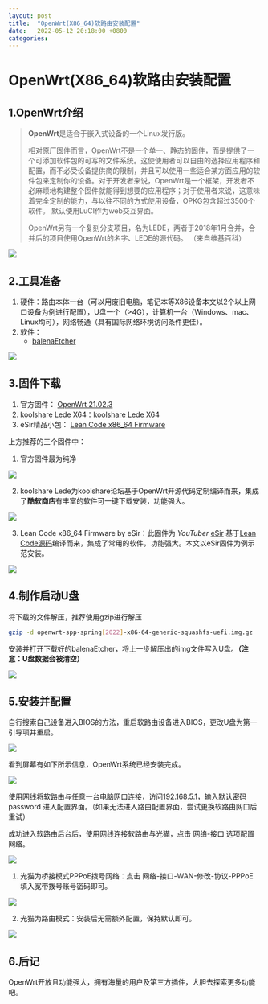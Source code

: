 ```yaml
---
layout: post
title:  "OpenWrt(X86_64)软路由安装配置"
date:   2022-05-12 20:18:00 +0800
categories: 
---
```

# OpenWrt(X86_64)软路由安装配置
## 1.OpenWrt介绍
> **OpenWrt**是适合于嵌入式设备的一个Linux发行版。
>
> 相对原厂固件而言，OpenWrt不是一个单一、静态的固件，而是提供了一个可添加软件包的可写的文件系统。这使使用者可以自由的选择应用程序和配置，而不必受设备提供商的限制，并且可以使用一些适合某方面应用的软件包来定制你的设备。对于开发者来说，OpenWrt是一个框架，开发者不必麻烦地构建整个固件就能得到想要的应用程序；对于使用者来说，这意味着完全定制的能力，与以往不同的方式使用设备，OPKG包含超过3500个软件。 默认使用LuCI作为web交互界面。
>
> OpenWrt另有一个复刻分支项目，名为LEDE，两者于2018年1月合并，合并后的项目使用OpenWrt的名字、LEDE的源代码。
（来自维基百科）

![](https://less-1251975755.cos.ap-beijing.myqcloud.com/202206192225206.png)

## 2.工具准备
1. 硬件：路由本体一台（可以用废旧电脑，笔记本等X86设备本文以2个以上网口设备为例进行配置），U盘一个（>4G），计算机一台（Windows、mac、Linux均可），网络畅通（具有国际网络环境访问条件更佳）。
2. 软件：
    - [balenaEtcher](https://www.balena.io/etcher/)

![](https://less-1251975755.cos.ap-beijing.myqcloud.com/202206192225204.png)

## 3.固件下载
1. 官方固件： [OpenWrt 21.02.3](https://downloads.openwrt.org/releases/21.02.3/targets/x86/64/)
2. koolshare Lede X64：[koolshare Lede X64](https://fw.koolcenter.com/LEDE_X64_fw867/)
3. eSir精品小包： [Lean Code x86_64 Firmware](https://drive.google.com/drive/folders/1uRXg_krKHPrQneI3F2GNcSVRoCgkqESr)

上方推荐的三个固件中：
1. 官方固件最为纯净

![](https://less-1251975755.cos.ap-beijing.myqcloud.com/202206192225208.png)

2. koolshare Lede为koolshare论坛基于OpenWrt开源代码定制编译而来，集成了**酷软商店**有丰富的软件可一键下载安装，功能强大。

![](https://less-1251975755.cos.ap-beijing.myqcloud.com/202206192225202.png)

3. Lean Code x86_64 Firmware by eSir：此固件为 *YouTuber*  [eSir](https://www.youtube.com/c/eSirPlayGround) 基于[Lean Code源码](https://github.com/coolsnowwolf/lede)编译而来，集成了常用的软件，功能强大。本文以eSir固件为例示范安装。

![](https://less-1251975755.cos.ap-beijing.myqcloud.com/202206192225201.png)

## 4.制作启动U盘
将下载的文件解压，推荐使用gzip进行解压

```bash
gzip -d openwrt-spp-spring[2022]-x86-64-generic-squashfs-uefi.img.gz

```
安装并打开下载好的balenaEtcher，将上一步解压出的img文件写入U盘。**（注意：U盘数据会被清空）**

![](https://less-1251975755.cos.ap-beijing.myqcloud.com/202206192225204.png)

## 5.安装并配置
自行搜索自己设备进入BIOS的方法，重启软路由设备进入BIOS，更改U盘为第一引导项并重启。

![](https://less-1251975755.cos.ap-beijing.myqcloud.com/202206192225200.png)

看到屏幕有如下所示信息，OpenWrt系统已经安装完成。

![](https://less-1251975755.cos.ap-beijing.myqcloud.com/202206192225209.png)

使用网线将软路由与任意一台电脑网口连接，访问[192.168.5.1](192.168.5.1)，输入默认密码 password 进入配置界面。（如果无法进入路由配置界面，尝试更换软路由网口后重试）

成功进入软路由后台后，使用网线连接软路由与光猫，点击 网络-接口 选项配置网络。

![](https://less-1251975755.cos.ap-beijing.myqcloud.com/202206192225205.png)

1. 光猫为桥接模式PPPoE拨号网络：点击 网络-接口-WAN-修改-协议-PPPoE 填入宽带拨号账号密码即可。

![](https://less-1251975755.cos.ap-beijing.myqcloud.com/202206192225203.png)

2. 光猫为路由模式：安装后无需额外配置，保持默认即可。

![](https://less-1251975755.cos.ap-beijing.myqcloud.com/202206192240922.png)

## 6.后记
OpenWrt开放且功能强大，拥有海量的用户及第三方插件，大胆去探索更多功能吧。
